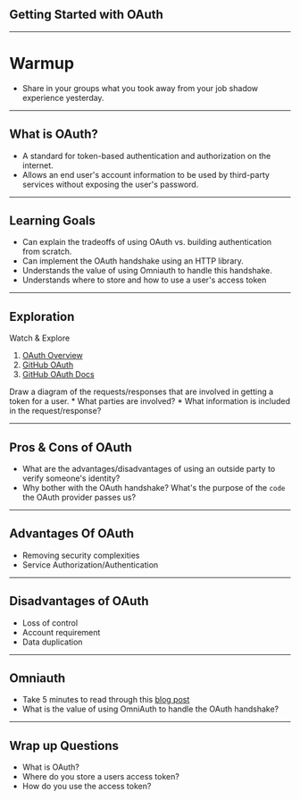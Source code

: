 ## Getting Started with OAuth

---

# Warmup

* Share in your groups what you took away from your job shadow experience yesterday.

---

## What is OAuth?
* A standard for token-based authentication and authorization on the internet.
* Allows an end user's account information to be used by third-party services without exposing the user's password.

---

## Learning Goals
* Can explain the tradeoffs of using OAuth vs. building authentication from scratch.
* Can implement the OAuth handshake using an HTTP library.
* Understands the value of using Omniauth to handle this handshake.
* Understands where to store and how to use a user's access token

---

## Exploration

Watch & Explore
1. [OAuth Overview](https://www.youtube.com/watch?v=tFYrq3d54Dc)
2. [GitHub OAuth](https://vimeo.com/173947281)
3. [GitHub OAuth Docs](https://docs.github.com/en/free-pro-team@latest/developers/apps/authorizing-oauth-apps#web-application-flow)

Draw a diagram of the requests/responses that are involved in getting a token for a user.
    * What parties are involved?
    * What information is included in the request/response?

---

## Pros & Cons of OAuth
* What are the advantages/disadvantages of using an outside party to verify someone's identity?
* Why bother with the OAuth handshake? What's the purpose of the `code` the OAuth provider passes us?

---

## Advantages Of OAuth
* Removing security complexities
* Service Authorization/Authentication

---

## Disadvantages of OAuth
* Loss of control
* Account requirement
* Data duplication

---

## Omniauth
* Take 5 minutes to read through this [blog post](https://medium.com/@ali_schlereth/omniauth-is-not-a-scary-monster-a23b21c4f739)
* What is the value of using OmniAuth to handle the OAuth handshake?

---

## Wrap up Questions
* What is OAuth?
* Where do you store a users access token?
* How do you use the access token?
